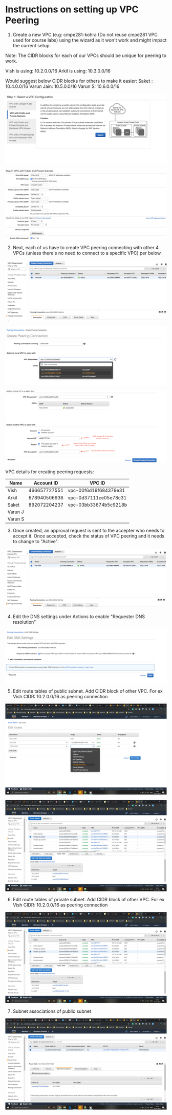 # Instructions on setting up VPC Peering

1. Create a new VPC (e.g: cmpe281-kohra (Do not reuse cmpe281 VPC used for course labs) using the wizard as it won't work and might impact the current setup.

Note: The CIDR blocks for each of our VPCs should be unique for peering to work. 

Vish is using: 10.2.0.0/16
Arkil is using: 10.3.0.0/16

Would suggest below CIDR blocks for others to make it easier:
Saket : 10.4.0.0/16
Varun Jain: 10.5.0.0/16
Varun S: 10.6.0.0/16

![](1.png)

![](2.png)

2. Next, each of us have to create VPC peering connecting with other 4 VPCs (unless there's no need to connect to a specific VPC) per below.

![](3.1.png)

![](3.png)

![](4.png)

VPC details for creating peering requests:

|  Name 	  |   Account ID 	| VPC ID   	              |
|-----------|---------------|-------------------------|
|   Vish	  |  466657727551 | vpc-00f6d19f684379e31  	|
|   Arkil	  |  678940506936	| vpc-0d37111ce05e78c31 	                    |
|   Saket   |  892072204237 | vpc-03bb33674b5c9218b   |
|  Varun J	|   	          |   	                    |
|  Varun S  |   	          |                         |


3. Once created, an approval request is sent to the accepter who needs to accept it. Once accepted, check the status of VPC peering and it needs to change to "Active".

![](4.1.png)

4. Edit the DNS settings under Actions to enable "Requester DNS resolution"

![](5.png)

5. Edit route tables of public subnet. Add CIDR block of other VPC. For ex Vish CIDR: 10.2.0.0/16 as peering connection

![](7.1.png) 

![](7.png) 

6. Edit route tables of private subnet. Add CIDR block of other VPC. For ex Vish CIDR: 10.2.0.0/16 as peering connection

![](8.png) 

7. Subnet associations of public subnet

![](9.png) 

